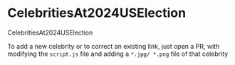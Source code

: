 # CelebritiesAt2024USElection
CelebritiesAt2024USElection

To add a new celebrity or to correct an existing link, just open a PR, with modifying the `script.js` file and adding a `*.jpg/ *.png` file of that celebrity
